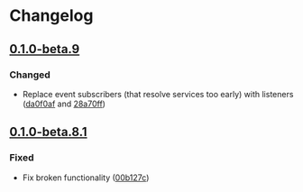 # Changelog

## [0.1.0-beta.9](https://github.com/flarum/pusher/compare/v0.1.0-beta.8.1...v0.1.0-beta.9)

### Changed
- Replace event subscribers (that resolve services too early) with listeners ([da0f0af](https://github.com/flarum/pusher/commit/da0f0afb24bae39535b4beaf750f311c403adef1) and [28a70ff](https://github.com/flarum/pusher/commit/28a70ff074014bc75acee6eff7a74faecf5ae341))

## [0.1.0-beta.8.1](https://github.com/flarum/pusher/compare/v0.1.0-beta.8...v0.1.0-beta.8.1)

### Fixed
- Fix broken functionality ([00b127c](https://github.com/flarum/pusher/commit/00b127c576e5554bc04b491ec47ae57f8525fac3))
